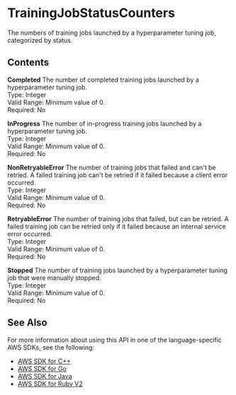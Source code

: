 # TrainingJobStatusCounters<a name="API_TrainingJobStatusCounters"></a>

The numbers of training jobs launched by a hyperparameter tuning job, categorized by status\.

## Contents<a name="API_TrainingJobStatusCounters_Contents"></a>

 **Completed**   <a name="SageMaker-Type-TrainingJobStatusCounters-Completed"></a>
The number of completed training jobs launched by a hyperparameter tuning job\.  
Type: Integer  
Valid Range: Minimum value of 0\.  
Required: No

 **InProgress**   <a name="SageMaker-Type-TrainingJobStatusCounters-InProgress"></a>
The number of in\-progress training jobs launched by a hyperparameter tuning job\.  
Type: Integer  
Valid Range: Minimum value of 0\.  
Required: No

 **NonRetryableError**   <a name="SageMaker-Type-TrainingJobStatusCounters-NonRetryableError"></a>
The number of training jobs that failed and can't be retried\. A failed training job can't be retried if it failed because a client error occurred\.  
Type: Integer  
Valid Range: Minimum value of 0\.  
Required: No

 **RetryableError**   <a name="SageMaker-Type-TrainingJobStatusCounters-RetryableError"></a>
The number of training jobs that failed, but can be retried\. A failed training job can be retried only if it failed because an internal service error occurred\.  
Type: Integer  
Valid Range: Minimum value of 0\.  
Required: No

 **Stopped**   <a name="SageMaker-Type-TrainingJobStatusCounters-Stopped"></a>
The number of training jobs launched by a hyperparameter tuning job that were manually stopped\.  
Type: Integer  
Valid Range: Minimum value of 0\.  
Required: No

## See Also<a name="API_TrainingJobStatusCounters_SeeAlso"></a>

For more information about using this API in one of the language\-specific AWS SDKs, see the following:
+  [AWS SDK for C\+\+](https://docs.aws.amazon.com/goto/SdkForCpp/sagemaker-2017-07-24/TrainingJobStatusCounters) 
+  [AWS SDK for Go](https://docs.aws.amazon.com/goto/SdkForGoV1/sagemaker-2017-07-24/TrainingJobStatusCounters) 
+  [AWS SDK for Java](https://docs.aws.amazon.com/goto/SdkForJava/sagemaker-2017-07-24/TrainingJobStatusCounters) 
+  [AWS SDK for Ruby V2](https://docs.aws.amazon.com/goto/SdkForRubyV2/sagemaker-2017-07-24/TrainingJobStatusCounters) 